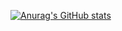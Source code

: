 
[![Anurag's GitHub stats](https://github-readme-stats.vercel.app/api?username=marios-stam&count_private=true&theme=tokyonight)](https://github.com/anuraghazra/github-readme-stats)
<!--
**marios-stam/marios-stam** is a ✨ _special_ ✨ repository because its `README.md` (this file) appears on your GitHub profile.

Here are some ideas to get you started:

- 🔭 I’m currently working on ...
- 🌱 I’m currently learning ...
- 👯 I’m looking to collaborate on ...
- 🤔 I’m looking for help with ...
- 💬 Ask me about ...
- 📫 How to reach me: ...
- 😄 Pronouns: ...
- ⚡ Fun fact: ...
-->
